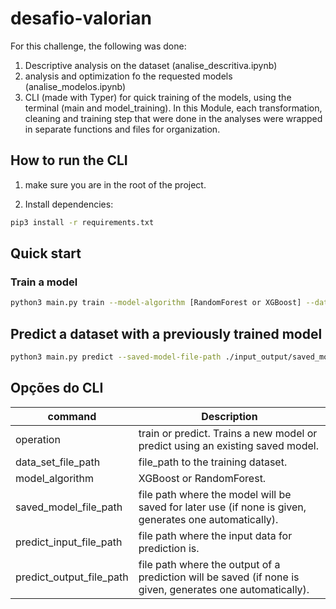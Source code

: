 # desafio-valorian

For this challenge, the following was done:
1. Descriptive analysis on the dataset (analise_descritiva.ipynb)
2. analysis and optimization fo the requested models (analise_modelos.ipynb)
3. CLI (made with Typer) for quick training of the models, using the terminal (main and model_training). In this Module, each transformation, cleaning and training step that were done in the analyses were wrapped in separate functions and files for organization.

## How to run the CLI

1. make sure you are in the root of the project.

2. Install dependencies:
```bash
pip3 install -r requirements.txt
```

## Quick start
### Train a model
```bash
python3 main.py train --model-algorithm [RandomForest or XGBoost] --data-set-file-path ./dataset/coleta.txt
```

## Predict a dataset with a previously trained model
```bash
python3 main.py predict --saved-model-file-path ./input_output/saved_models/<model_name>.pkl --predict-input-file-path ./input_output/pred_input.csv
```

## Opções do CLI

| command                   | Description                                                                                                |
| ------------------------- | ---------------------------------------------------------------------------------------------------------- |
| operation                 | train or predict. Trains a new model or predict using an existing saved model.                             |
| data_set_file_path        | file_path to the training dataset.                                                                         |   
| model_algorithm           | XGBoost or RandomForest.                                                                                   |
| saved_model_file_path     | file path where the model will be saved for later use (if none is given, generates one automatically).     |
| predict_input_file_path   | file path where the input data for prediction is.                                                          |
| predict_output_file_path  | file path where the output of a prediction will be saved (if none is given, generates one automatically).  |


